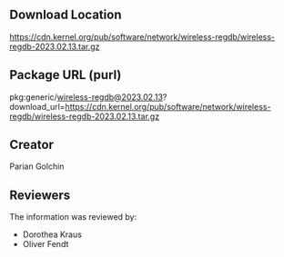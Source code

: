 ## Download Location

https://cdn.kernel.org/pub/software/network/wireless-regdb/wireless-regdb-2023.02.13.tar.gz

## Package URL (purl)

pkg:generic/wireless-regdb@2023.02.13?download_url=https://cdn.kernel.org/pub/software/network/wireless-regdb/wireless-regdb-2023.02.13.tar.gz

## Creator

Parian Golchin

## Reviewers

The information was reviewed by:

* Dorothea Kraus
* Oliver Fendt

